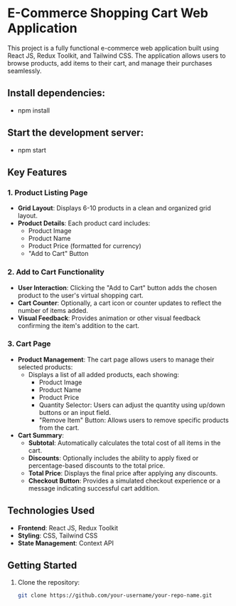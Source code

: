 # E-Commerce Shopping Cart Web Application

This project is a fully functional e-commerce web application built using React JS, Redux Toolkit, and Tailwind CSS. The application allows users to browse products, add items to their cart, and manage their purchases seamlessly.

## Install dependencies:
- npm install
## Start the development server:
- npm start

## Key Features

### 1. Product Listing Page
- **Grid Layout**: Displays 6-10 products in a clean and organized grid layout.
- **Product Details**: Each product card includes:
  - Product Image
  - Product Name
  - Product Price (formatted for currency)
  - "Add to Cart" Button

### 2. Add to Cart Functionality
- **User Interaction**: Clicking the "Add to Cart" button adds the chosen product to the user's virtual shopping cart.
- **Cart Counter**: Optionally, a cart icon or counter updates to reflect the number of items added.
- **Visual Feedback**: Provides animation or other visual feedback confirming the item's addition to the cart.

### 3. Cart Page
- **Product Management**: The cart page allows users to manage their selected products:
  - Displays a list of all added products, each showing:
    - Product Image
    - Product Name
    - Product Price
    - Quantity Selector: Users can adjust the quantity using up/down buttons or an input field.
    - "Remove Item" Button: Allows users to remove specific products from the cart.
- **Cart Summary**:
  - **Subtotal**: Automatically calculates the total cost of all items in the cart.
  - **Discounts**: Optionally includes the ability to apply fixed or percentage-based discounts to the total price.
  - **Total Price**: Displays the final price after applying any discounts.
  - **Checkout Button**: Provides a simulated checkout experience or a message indicating successful cart addition.

## Technologies Used
- **Frontend**: React JS, Redux Toolkit
- **Styling**: CSS, Tailwind CSS
- **State Management**: Context API

## Getting Started

1. Clone the repository:
   ```bash
   git clone https://github.com/your-username/your-repo-name.git
